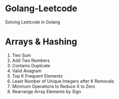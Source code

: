 # Golang-Leetcode
Solving Leetcode in Golang

# Arrays & Hashing
1. Two Sum
2. Add Two Numbers
217. Contains Duplicate
242. Valid Anagram
347. Top K Frequent Elements
1481. Least Number of Unique Integers after K Removals
1658. Minimum Operations to Reduce X to Zero
2149. Rearrange Array Elements by Sign
